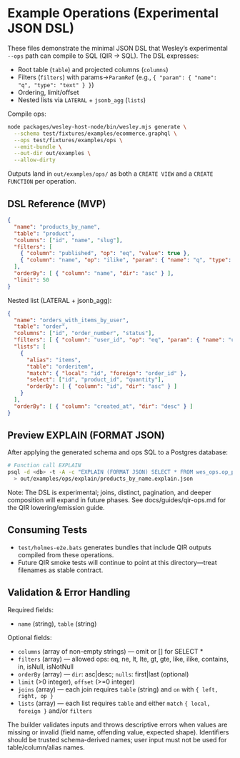 # Example Operations (Experimental JSON DSL)

These files demonstrate the minimal JSON DSL that Wesley’s experimental `--ops` path can compile to SQL (QIR → SQL). The DSL expresses:

- Root table (`table`) and projected columns (`columns`)
- Filters (`filters`) with params→`ParamRef` (e.g., `{ "param": { "name": "q", "type": "text" } }`)
- Ordering, limit/offset
- Nested lists via `LATERAL` + `jsonb_agg` (`lists`)

Compile ops:

```bash
node packages/wesley-host-node/bin/wesley.mjs generate \
  --schema test/fixtures/examples/ecommerce.graphql \
  --ops test/fixtures/examples/ops \
  --emit-bundle \
  --out-dir out/examples \
  --allow-dirty
```

Outputs land in `out/examples/ops/` as both a `CREATE VIEW` and a `CREATE FUNCTION` per operation.

## DSL Reference (MVP)

```json
{
  "name": "products_by_name",
  "table": "product",
  "columns": ["id", "name", "slug"],
  "filters": [
    { "column": "published", "op": "eq", "value": true },
    { "column": "name", "op": "ilike", "param": { "name": "q", "type": "text" } }
  ],
  "orderBy": [ { "column": "name", "dir": "asc" } ],
  "limit": 50
}
```

Nested list (LATERAL + jsonb_agg):

```json
{
  "name": "orders_with_items_by_user",
  "table": "order",
  "columns": ["id", "order_number", "status"],
  "filters": [ { "column": "user_id", "op": "eq", "param": { "name": "user_id", "type": "uuid" } } ],
  "lists": [
    {
      "alias": "items",
      "table": "orderitem",
      "match": { "local": "id", "foreign": "order_id" },
      "select": ["id", "product_id", "quantity"],
      "orderBy": [ { "column": "id", "dir": "asc" } ]
    }
  ],
  "orderBy": [ { "column": "created_at", "dir": "desc" } ]
}
```

## Preview EXPLAIN (FORMAT JSON)

After applying the generated schema and ops SQL to a Postgres database:

```bash
# Function call EXPLAIN
psql -d <db> -t -A -c "EXPLAIN (FORMAT JSON) SELECT * FROM wes_ops.op_products_by_name('Al%')" \
  > out/examples/ops/explain/products_by_name.explain.json
```

Note: The DSL is experimental; joins, distinct, pagination, and deeper composition will expand in future phases. See docs/guides/qir-ops.md for the QIR lowering/emission guide.

## Consuming Tests

- `test/holmes-e2e.bats` generates bundles that include QIR outputs compiled from these operations.
- Future QIR smoke tests will continue to point at this directory—treat filenames as stable contract.

## Validation & Error Handling

Required fields:
- `name` (string), `table` (string)

Optional fields:
- `columns` (array of non-empty strings) — omit or [] for SELECT *
- `filters` (array) — allowed ops: eq, ne, lt, lte, gt, gte, like, ilike, contains, in, isNull, isNotNull
- `orderBy` (array) — `dir`: asc|desc; `nulls`: first|last (optional)
- `limit` (>0 integer), `offset` (>=0 integer)
- `joins` (array) — each join requires `table` (string) and `on` with `{ left, right, op }`
- `lists` (array) — each list requires `table` and either `match` `{ local, foreign }` and/or `filters`

The builder validates inputs and throws descriptive errors when values are missing or invalid (field name, offending value, expected shape). Identifiers should be trusted schema-derived names; user input must not be used for table/column/alias names.
